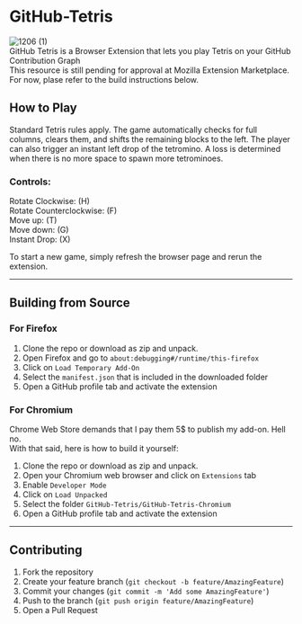 # GitHub-Tetris
![1206 (1)](https://github.com/user-attachments/assets/683b47a8-1993-4b26-9825-a09811b2f6f8)  
GitHub Tetris is a Browser Extension that lets you play Tetris on your GitHub Contribution Graph  
This resource is still pending for approval at Mozilla Extension Marketplace. For now, plase refer to the build instructions below.

## How to Play
Standard Tetris rules apply. The game automatically checks for full columns, clears them, and shifts the remaining blocks to the left. The player can also trigger an instant left drop of the tetromino. A loss is determined when there is no more space to spawn more tetrominoes.  

### Controls: 
Rotate Clockwise: (H)  
Rotate Counterclockwise: (F)  
Move up: (T)  
Move down: (G)  
Instant Drop: (X)    

To start a new game, simply refresh the browser page and rerun the extension.

___
## Building from Source
### For Firefox
1. Clone the repo or download as zip and unpack.
2. Open Firefox and go to `about:debugging#/runtime/this-firefox`
3. Click on `Load Temporary Add-On`
4. Select the `manifest.json` that is included in the downloaded folder
5. Open a GitHub profile tab and activate the extension


### For Chromium
Chrome Web Store demands that I pay them 5$ to publish my add-on. Hell no.  
With that said, here is how to build it yourself:
1. Clone the repo or download as zip and unpack.
2. Open your Chromium web browser and click on `Extensions` tab
3. Enable `Developer Mode`
4. Click on `Load Unpacked`
5. Select the folder `GitHub-Tetris/GitHub-Tetris-Chromium`
6. Open a GitHub profile tab and activate the extension

___
## Contributing

1. Fork the repository
2. Create your feature branch (`git checkout -b feature/AmazingFeature`)
3. Commit your changes (`git commit -m 'Add some AmazingFeature'`)
4. Push to the branch (`git push origin feature/AmazingFeature`)
5. Open a Pull Request
